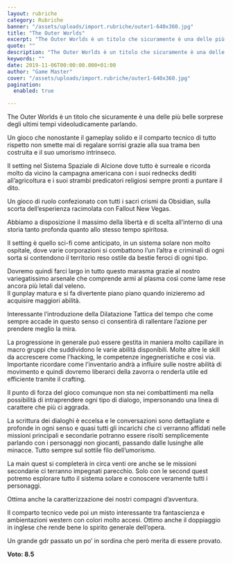 ```yaml
---
layout: rubriche
category: Rubriche
banner: "/assets/uploads/import.rubriche/outer1-640x360.jpg"
title: "The Outer Worlds"
excerpt: "The Outer Worlds è un titolo che sicuramente è una delle più belle sorprese degli ultimi tempi videoludicamente parlando. Un gioco che nonostante il gameplay solido e il comparto tecnico di tutto rispetto non smette mai di regalare sorrisi grazie alla sua trama ben costruita e il suo umorismo intrinseco. Il setting nel Sistema Spaziale [&hellip"
quote: ""
description: "The Outer Worlds è un titolo che sicuramente è una delle più belle sorprese degli ultimi tempi videoludicamente parlando. Un gioco che nonostante il gameplay solido e il comparto tecnico di tutto rispetto non smette mai di regalare sorrisi grazie alla sua trama ben costruita e il suo umorismo intrinseco. Il setting nel Sistema Spaziale [&hellip"
keywords: ""
date: 2019-11-06T00:00:00.000+01:00
author: "Game Master"
cover: "/assets/uploads/import.rubriche/outer1-640x360.jpg"
pagination:
  enabled: true

---
```


The Outer Worlds è un titolo che sicuramente è una delle più belle sorprese degli ultimi tempi videoludicamente parlando.

Un gioco che nonostante il gameplay solido e il comparto tecnico di tutto rispetto non smette mai di regalare sorrisi grazie alla sua trama ben costruita e il suo umorismo intrinseco.

Il setting nel Sistema Spaziale di Alcione dove tutto è surreale e ricorda molto da vicino la campagna americana con i suoi rednecks dediti all’agricoltura e i suoi strambi predicatori religiosi sempre pronti a puntare il dito.

Un gioco di ruolo confezionato con tutti i sacri crismi da Obsidian, sulla scorta dell’esperienza racimolata con Fallout New Vegas.

Abbiamo a disposizione il massimo della libertà e di scelta all’interno di una storia tanto profonda quanto allo stesso tempo spiritosa.

Il setting è quello sci-fi come anticipato, in un sistema solare non molto ospitale, dove varie corporazioni si combattono l’un l’altra e criminali di ogni sorta si contendono il territorio reso ostile da bestie feroci di ogni tipo.

Dovremo quindi farci largo in tutto questo marasma grazie al nostro variegatissimo arsenale che comprende armi al plasma così come lame rese ancora più letali dal veleno.  
Il gunplay matura e si fa divertente piano piano quando inizieremo ad acquisire maggiori abilità.

Interessante l’introduzione della Dilatazione Tattica del tempo che come sempre accade in questo senso ci consentirà di rallentare l’azione per prendere meglio la mira.

La progressione in generale può essere gestita in maniera molto capillare in macro gruppi che suddividono le varie abilità disponibili. Molte altre le skill da accrescere come l’hacking, le competenze ingegneristiche e così via. Importante ricordare come l’inventario andrà a influire sulle nostre abilità di movimento e quindi dovremo liberarci della zavorra o renderla utile ed efficiente tramite il crafting.

Il punto di forza del gioco comunque non sta nei combattimenti ma nella possibilità di intraprendere ogni tipo di dialogo, impersonando una linea di carattere che più ci aggrada.

La scrittura dei dialoghi è eccelsa e le conversazioni sono dettagliate e profonde in ogni senso e quasi tutti gli incarichi che ci verranno affidati nelle missioni principali e secondarie potranno essere risolti semplicemente parlando con i personaggi non giocanti, passando dalle lusinghe alle minacce. Tutto sempre sul sottile filo dell’umorismo.

La main quest si completerà in circa venti ore anche se le missioni secondarie ci terranno impegnati parecchio. Solo con le second quest potremo esplorare tutto il sistema solare e conoscere veramente tutti i personaggi.

Ottima anche la caratterizzazione dei nostri compagni d’avventura.

Il comparto tecnico vede poi un misto interessante tra fantascienza e ambientazioni western con colori molto accesi. Ottimo anche il doppiaggio in inglese che rende bene lo spirito generale dell’opera.

Un grande gdr passato un po’ in sordina che però merita di essere provato.

**Voto: 8.5**